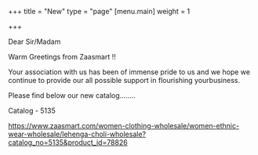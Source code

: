 +++
title = "New"
type = "page"
[menu.main]
weight = 1

+++


Dear Sir/Madam

Warm Greetings from Zaasmart !!

Your association with us has been of immense pride to us and we hope we continue to provide our all possible support in flourishing your ​business.

Please find below our new catalog……..

Catalog - 5135

https://www.zaasmart.com/women-clothing-wholesale/women-ethnic-wear-wholesale/lehenga-choli-wholesale?catalog_no=5135&product_id=78826

